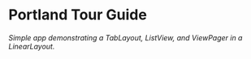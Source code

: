 # Portland Tour Guide

###### Simple app demonstrating a TabLayout, ListView, and ViewPager in a LinearLayout.
